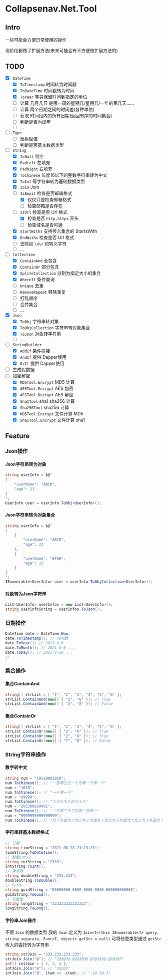 # Collapsenav.Net.Tool

## Intro

一些可能会方便日常使用的操作

现阶段都做了扩展方法(未来可能会有不方便做扩展方法的)


## TODO

- [x] `DateTime`
  - [x] `ToTimestamp` 时间转为时间戳
  - [x] `ToDateTime` 时间戳转为时间
  - [x] `ToYear` 等只保留时间到指定的单位
  - [ ] 计算 几月几日 是哪一周的星期几/星期几/一年的第几天......
  - [ ] 计算 两个日期之间的时间差(各种单位)
  - [ ] 获取 时间段内的所有日期(返回有序的时间集合)
  - [ ] 判断是否为闰年
  - [ ] ...
- [ ] `Type`
  - [ ] 反射赋值
  - [ ] 判断是否基本数据类型
- [ ] `string`
  - [x] `IsNull` 判空
  - [x] `PadLeft` 左填充
  - [x] `PadRight` 右填充
  - [x] `ToChinese` 长度16以下的整数字符串转为中文
  - [x] `ToInt` 等字符串转为基础数据类型
  - [x] `Join` Join
  - [ ] `IsEmail` 检查是否邮箱格式
    - [x] 仅仅只是检查邮箱格式
    - [ ] 检查邮箱是否存在
  - [ ] `IsUrl` 检查是否 Url 格式
    - [x] 检查是否 `http,https` 开头
    - [ ] 检查域名是否可通
  - [x] `StartWiths` 支持传入集合的 StartsWith
  - [x] `EndWiths` 检查是否 Url 格式
  - [ ] 去除如 `\n\r` 的转义字符
  - [ ] ...
- [ ] `Collection`
  - [x] `ContainAnd` 全包含
  - [x] `ContainOr` 部分包含
  - [x] `SpliteCollection` 分割为指定大小的集合
  - [x] `WhereIf` 条件查询
  - [ ] `Unique` 去重
  - [ ] `RemoveRepeat` 移除重复
  - [ ] 打乱顺序
  - [ ] 合并集合
  - [ ] ...
- [x] `Json`
  - [x] `ToObj` 字符串转对象
  - [x] `ToObjCollection` 字符串转对象集合
  - [x] `ToJson` 对象转字符串
  - [ ] ...
- [ ] `StringBuilder`
  - [x] `AddIf` 条件拼接
  - [x] `AndIf` 提供 Dapper使用
  - [x] `OrIf` 提供 Dapper使用
- [ ] 生成假数据
- [ ] 加密解密
  - [x] `MD5Tool.Encrypt` MD5 计算
  - [x] `AESTool.Encrypt` AES 加密
  - [x] `AESTool.Decrypt` AES 解密
  - [x] `Sha1Tool` sha1 sha256 计算
  - [x] `Sha256Tool` sha256 计算
  - [x] `MD5Tool.Encrypt` 文件计算 MD5
  - [x] `Sha1Tool.Encrypt` 文件计算 sha1

## Feature

### Json操作

#### Json字符串转为对象

```csharp
string userInfo = $@"
{
    "userName": "ABCD",
    "age": 23
}
";
UserInfo user = userInfo.ToObj<UserInfo>();
```

#### Json字符串转为对象集合

```csharp
string userInfo = $@"
[
    {
        "userName": "ABCD",
        "age": 23
    },
    {
        "userName": "EFGH",
        "age": 32
    }
]
";
IEnumerable<UserInfo> user = userInfo.ToObjCollection<UserInfo>();
```

#### 对象转为Json字符串

```csharp
List<UserInfo> userInfos = new List<UserInfo>();
string userInfoString = userInfos.ToJson();
```

### 日期操作

```csharp
DateTime date = DateTime.Now;
date.ToTimestamp(); // 时间戳
date.ToYear(); // 2021-0-0 ...
date.ToMonth(); // 2021-8-0 ...
date.ToDay(); // 2021-8-29 ...
// ......
```

### 集合操作

#### 集合ContainAnd

```csharp
string[] strList = { "1", "2", "3", "4", "5", "6" };
strList.ContainAnd(new[] { "2", "6" }); // True
strList.ContainAnd(new[] { "2", "8" }); // False
```

#### 集合ContainOr

```csharp
string[] strList = { "1", "2", "3", "4", "5", "6" };
strList.ContainOr(new[] { "2", "6" }); // True
strList.ContainOr(new[] { "2", "8" }); // True
strList.ContainOr(new[] { "7", "8" }); // False
```

### String字符串操作

#### 数字转中文

```csharp
string num = "10510001010";
num.ToChinese(); // "一百零五亿一千万零一千零一十"
num = "1010";
num.ToChinese(); // "一千零一十"
num = "99999";
num.ToChinese(); // "九万九千九百九十九"
num = "203300010001";
num.ToChinese(); // "二千零三十三亿零一万零一"
num = "9999999999999999";
num.ToChinese(); // "九千九百九十九万九千九百九十九亿九千九百九十九万九千九百九十九"
```

#### 字符串转基本数据格式

```csharp
// 日期
string timeString = "2021-08-28 23:23:23";
timeString.ToDateTime();
// 整数Int32
string intString = "2333";
intString.ToInt();
// 浮点数
string doubleString = "233.333";
doubleString.ToDouble();
// Guid
string guidString = "00000000-0000-0000-0000-000000000000";
guidString.ToGuid();
// 长整型
string longString = "233333333333333";
longString.ToLong();
```

#### 字符串Join操作

不限 `Join` 的数据类型
我的 `Join` 定义为 `Join<T>(this IEnumerable<T> query, string separate, Func<T, object> getStr = null)`
可将任意类型通过 `getStr` 传入的委托转为字符串

```csharp
string strJoin = "233.233.233.233";
strJoin.Join("@"); // "2@3@3@.@2@3@3@.@2@3@3@.@2@3@3"
int[] intJoin = { 1, 2, 3 };
intJoin.Join("@"); // "1@2@3"
intJoin.Join("@", item => -item); // "-1@-2@-3"
```
